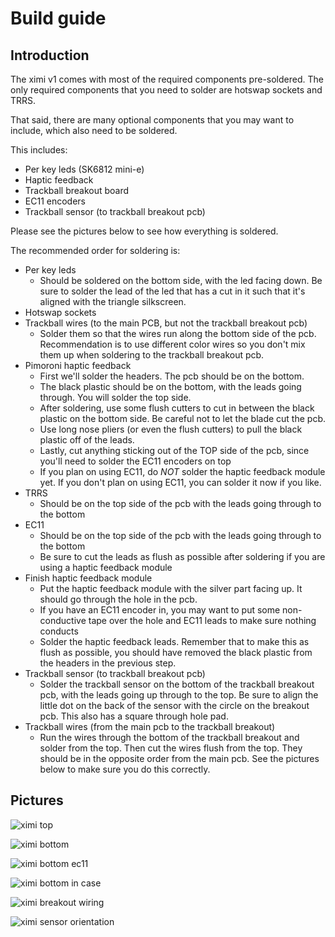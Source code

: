 # Build guide

## Introduction

The ximi v1 comes with most of the required components pre-soldered. The only required components that you need to solder are hotswap sockets and TRRS.

That said, there are many optional components that you may want to include, which also need to be soldered.

This includes:
* Per key leds (SK6812 mini-e)
* Haptic feedback
* Trackball breakout board
* EC11 encoders
* Trackball sensor (to trackball breakout pcb)

Please see the pictures below to see how everything is soldered.

The recommended order for soldering is:
* Per key leds
	* Should be soldered on the bottom side, with the led facing down. Be sure to solder the lead of the led that has a cut in it such that it's aligned with the triangle silkscreen.
* Hotswap sockets
* Trackball wires (to the main PCB, but not the trackball breakout pcb)
	* Solder them so that the wires run along the bottom side of the pcb. Recommendation is to use different color wires so you don't mix them up when soldering to the trackball breakout pcb.
* Pimoroni haptic feedback
	* First we'll solder the headers. The pcb should be on the bottom.
	* The black plastic should be on the bottom, with the leads going through. You will solder the top side.
	* After soldering, use some flush cutters to cut in between the black plastic on the bottom side. Be careful not to let the blade cut the pcb.
	* Use long nose pliers (or even the flush cutters) to pull the black plastic off of the leads.
	* Lastly, cut anything sticking out of the TOP side of the pcb, since you'll need to solder the EC11 encoders on top
	* If you plan on using EC11, do *NOT* solder the haptic feedback module yet. If you don't plan on using EC11, you can solder it now if you like.
* TRRS
	* Should be on the top side of the pcb with the leads going through to the bottom
* EC11
	* Should be on the top side of the pcb with the leads going through to the bottom
	* Be sure to cut the leads as flush as possible after soldering if you are using a haptic feedback module
* Finish haptic feedback module
	* Put the haptic feedback module with the silver part facing up. It should go through the hole in the pcb.
	* If you have an EC11 encoder in, you may want to put some non-conductive tape over the hole and EC11 leads to make sure nothing conducts
	* Solder the haptic feedback leads. Remember that to make this as flush as possible, you should have removed the black plastic from the headers in the previous step.
* Trackball sensor (to trackball breakout pcb)
	* Solder the trackball sensor on the bottom of the trackball breakout pcb, with the leads going up through to the top. Be sure to align the little dot on the back of the sensor with the circle on the breakout pcb. This also has a square through hole pad.
* Trackball wires (from the main pcb to the trackball breakout)
	* Run the wires through the bottom of the trackball breakout and solder from the top. Then cut the wires flush from the top. They should be in the opposite order from the main pcb. See the pictures below to make sure you do this correctly. 

## Pictures

![ximi top](images/ximi_v1_top.jpg)

![ximi bottom](images/ximi_v1_bottom.jpg)

![ximi bottom ec11](images/ximi_v1_bottom_ec11.jpg)

![ximi bottom in case](images/ximi_v1_bottom_in_case.jpg)

![ximi breakout wiring](images/ximi_v1_trackball_breakout_wiring.jpg)

![ximi sensor orientation](images/ximi_v1_trackball_sensor_orientation.png)